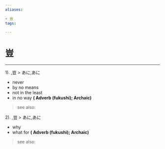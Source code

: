 ```yaml
---
aliases:
    
- 豈
tags:
    
---
```


# 豈
---
1).
,豈 > あに,あに

- never
- by no means
- not in the least
- in no way
**( Adverb (fukushi); Archaic)**
> see also: 
            
2).
,豈 > あに,あに

- why
- what for
**( Adverb (fukushi); Archaic)**
> see also: 
            